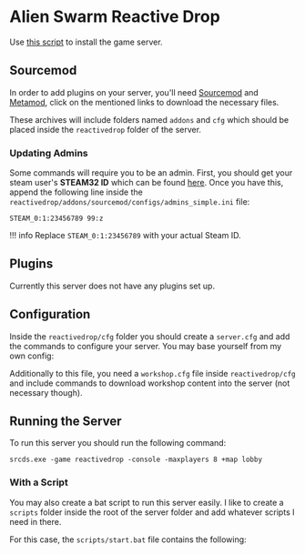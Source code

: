 # Alien Swarm Reactive Drop

Use [this script](https://github.com/moonstar-x/game-server-updater) to install the game server.

<script src="https://emgithub.com/embed-v2.js?target=https%3A%2F%2Fgithub.com%2Fmoonstar-x%2Fgame-server-updater%2Fblob%2Fmaster%2Flib%2Fservers%2Freactivedrop.py&style=github&type=code&showBorder=on&showLineNumbers=on&showFileMeta=on&showFullPath=on&showCopy=on"></script>

## Sourcemod

In order to add plugins on your server, you'll need [Sourcemod](https://www.sourcemod.net/downloads.php?branch=stable) and [Metamod](https://www.sourcemm.net/downloads.php?branch=stable), click on the mentioned links to download the necessary files.

These archives will include folders named `addons` and `cfg` which should be placed inside the `reactivedrop` folder of the server.

### Updating Admins

Some commands will require you to be an admin. First, you should get your steam user's **STEAM32 ID** which can be found [here](https://steamidfinder.com/). Once you have this, append the following line inside the `reactivedrop/addons/sourcemod/configs/admins_simple.ini` file:

```text
STEAM_0:1:23456789 99:z
```

!!! info
    Replace `STEAM_0:1:23456789` with your actual Steam ID.

## Plugins

Currently this server does not have any plugins set up.

## Configuration

Inside the `reactivedrop/cfg` folder you should create a `server.cfg` and add the commands to configure your server. You may base yourself from my own config:

<script src="https://emgithub.com/embed-v2.js?target=https%3A%2F%2Fgithub.com%2Fmoonstar-x%2Fserver-configs%2Fblob%2Fmaster%2Freactivedrop%2Fserver.cfg&style=github&type=code&showBorder=on&showLineNumbers=on&showFileMeta=on&showFullPath=on&showCopy=on"></script>

Additionally to this file, you need a `workshop.cfg` file inside `reactivedrop/cfg` and include commands to download workshop content into the server (not necessary though).

<script src="https://emgithub.com/embed-v2.js?target=https%3A%2F%2Fgithub.com%2Fmoonstar-x%2Fserver-configs%2Fblob%2Fmaster%2Freactivedrop%2Fworkshop.cfg&style=github&type=code&showBorder=on&showLineNumbers=on&showFileMeta=on&showFullPath=on&showCopy=on"></script>

## Running the Server

To run this server you should run the following command:

```text
srcds.exe -game reactivedrop -console -maxplayers 8 +map lobby
```

### With a Script

You may also create a bat script to run this server easily. I like to create a `scripts` folder inside the root of the server folder and add whatever scripts I need in there.

For this case, the `scripts/start.bat` file contains the following:

<script src="https://emgithub.com/embed-v2.js?target=https%3A%2F%2Fgithub.com%2Fmoonstar-x%2Fserver-configs%2Fblob%2Fmaster%2Freactivedrop%2Fstart.bat&style=github&type=code&showBorder=on&showLineNumbers=on&showFileMeta=on&showFullPath=on&showCopy=on"></script>
